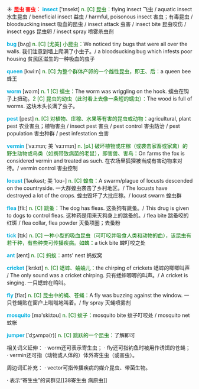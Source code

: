 ☀ <font color="red">**昆虫 害虫：**</font>
<font color="sky blue">**insect**</font> ['ɪnsekt] 
<font color="rgb(227, 108, 9)">n. [C] 昆虫：</font>flying insect 飞虫 / aquatic insect 水生昆虫 / beneficial insect 益虫 / harmful, poisonous insect 害虫；有毒昆虫 / bloodsucking insect 吸血的昆虫 / insect attack 虫害 / insect bite 昆虫咬伤 / insect eggs 昆虫卵 / insect spray 喷雾杀虫剂
           
<font color="sky blue">**bug**</font> [bʌg]
<font color="rgb(227, 108, 9)">n. [C] [尤美] 小昆虫：</font>We noticed tiny bugs that were all over the walls. 我们注意到墙上爬满了小虫子。/ a bloodsucking bug which infests poor housing 贫民区滋生的一种吸血的虫子

<font color="sky blue">**queen**</font> [kwi:n] 
<font color="rgb(227, 108, 9)">n. [C] 为整个群体产卵的一个雌性昆虫，即王、后：</font>a queen bee 蜂王

<font color="sky blue">**worm**</font> [wə:m] 
<font color="rgb(227, 108, 9)">n. 1 [C] 蠕虫：</font>The worm was wriggling on the hook. 蠕虫在钩子上扭动。<font color="rgb(227, 108, 9)">2 [C] 昆虫的幼虫（此时看上去像一条短的蠕虫）：</font>The wood is full of worms. 这块木头长满了虫子。

<font color="sky blue">**pest**</font> [pest] 
<font color="rgb(227, 108, 9)">n. [C] 对植物、庄稼、水果等有害的昆虫或动物：</font>agricultural, plant pest 农业害虫；植物害虫 / insect pest 害虫 / pest control 害虫防治 / pest population 害虫种群 / pest infestation 虫害
  
<font color="sky blue">**vermin**</font> [ˈvɜ:mɪn; 美 ˈvɜ:rmɪn]
<font color="rgb(227, 108, 9)">n. [pl.] 破坏植物或庄稼（或袭击家畜或家禽）的野生动物或鸟类（如携带致病菌的老鼠），即害兽、害鸟：</font>On farms the fox is considered vermin and treated as such. 在农场里狐狸被当成有害动物来对待。/ vermin control 害虫控制

<font color="sky blue">**locust**</font> [ˈləʊkəst; 美 ˈloʊ-]
<font color="rgb(227, 108, 9)">n. [C] 蝗虫：</font>A swarm/plague of locusts descended on the countryside. 一大群蝗虫袭击了乡村地区。/ The locusts have destroyed a lot of the crops. 蝗虫毁坏了大批庄稼。/ locust swarm 蝗虫群

<font color="sky blue">**flea**</font> [fli:]
<font color="rgb(227, 108, 9)">n. [C] 跳蚤：</font>The dog has fleas. 这条狗有跳蚤。/ This drug is given to dogs to control fleas. 这种药是用来灭狗身上的跳蚤的。/ flea bite 跳蚤咬的红斑 / flea collar, flea powder 灭蚤项圈；去蚤粉

<font color="sky blue">**tick**</font> [tɪk] 
<font color="rgb(227, 108, 9)">n. [C] 一种小型的吸血昆虫（可叮咬并吸食人类和动物的血），该昆虫有若干种，有些种类可传播疾病。如蜱：</font>a tick bite 蜱叮咬之处

<font color="sky blue">**ant**</font> [ænt] 
<font color="rgb(227, 108, 9)">n. [C] 蚂蚁：</font>ants’ nest 蚂蚁窝
          
<font color="sky blue">**cricket**</font> [ˈkrɪkɪt]
<font color="rgb(227, 108, 9)">n. [C] 蟋蟀、蛐蛐儿：</font>the chirping of crickets 蟋蟀的唧唧叫声 / The only sound was a cricket chirping. 只有蟋蟀唧唧的叫声。/ A cricket is singing. 一只蟋蟀在鸣叫。

<font color="sky blue">**fly**</font> [flaɪ] 
<font color="rgb(227, 108, 9)">n. [C] 昆虫中的蝇、苍蝇：</font>A fly was buzzing against the window. 一只苍蝇贴在窗户上嗡嗡地叫着。/ fly spray 灭蝇喷雾剂

<font color="sky blue">**mosquito**</font> [mə'ski:təʊ] 
<font color="rgb(227, 108, 9)">n. [C] 蚊子：</font>mosquito bite 蚊子叮咬处 / mosquito net 蚊帐
           
<font color="sky blue">**jumper**</font> [ˈdʒʌmpə(r)]
<font color="rgb(227, 108, 9)">n. [C] 跳跃的一个昆虫：</font>了解即可

相关词义延伸：
· worm还可表示寄生虫；
· fly还可指钓鱼时被用作诱饵的苍蝇；
· vermin还可指（动物或人体的）体外寄生虫（或害虫）。

周边词汇补充：
· vector可指传播疾病的媒介昆虫、带菌生物。

· 表示“寄生虫”的词群见[[38寄生虫 病原虫]]